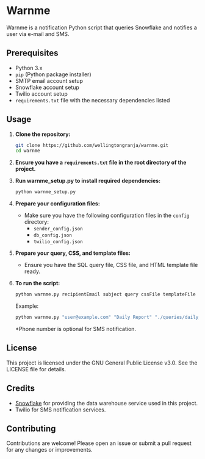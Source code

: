 # Warnme

Warnme is a notification Python script that queries Snowflake and notifies a user via e-mail and SMS. 

## Prerequisites

- Python 3.x
- `pip` (Python package installer)
- SMTP email account setup
- Snowflake account setup
- Twilio account setup
- `requirements.txt` file with the necessary dependencies listed

## Usage

1. **Clone the repository:**

    ```sh
    git clone https://github.com/wellingtongranja/warnme.git
    cd warnme
    ```

2. **Ensure you have a `requirements.txt` file in the root directory of the project.**

3. **Run warnme_setup.py to install required dependencies:**

    ```sh
    python warnme_setup.py
    ```

4. **Prepare your configuration files:**
    - Make sure you have the following configuration files in the `config` directory:
        - `sender_config.json`
        - `db_config.json`
        - `twilio_config.json`

5. **Prepare your query, CSS, and template files:**
    - Ensure you have the SQL query file, CSS file, and HTML template file ready.

6. **To run the script:**

    ```sh
    python warnme.py recipientEmail subject query cssFile templateFile outputFolder phoneNumber
    ```

    Example:

    ```sh
    python warnme.py "user@example.com" "Daily Report" "./queries/daily_report.sql" "./css/styles.css" "./templates/email_template.html" "./output" "+1234567890"
    ```

    *Phone number is optional for SMS notification.

## License

This project is licensed under the GNU General Public License v3.0. See the LICENSE file for details.

## Credits

- [Snowflake](https://www.snowflake.com/) for providing the data warehouse service used in this project.
- Twilio for SMS notification services.

## Contributing

Contributions are welcome! Please open an issue or submit a pull request for any changes or improvements.

